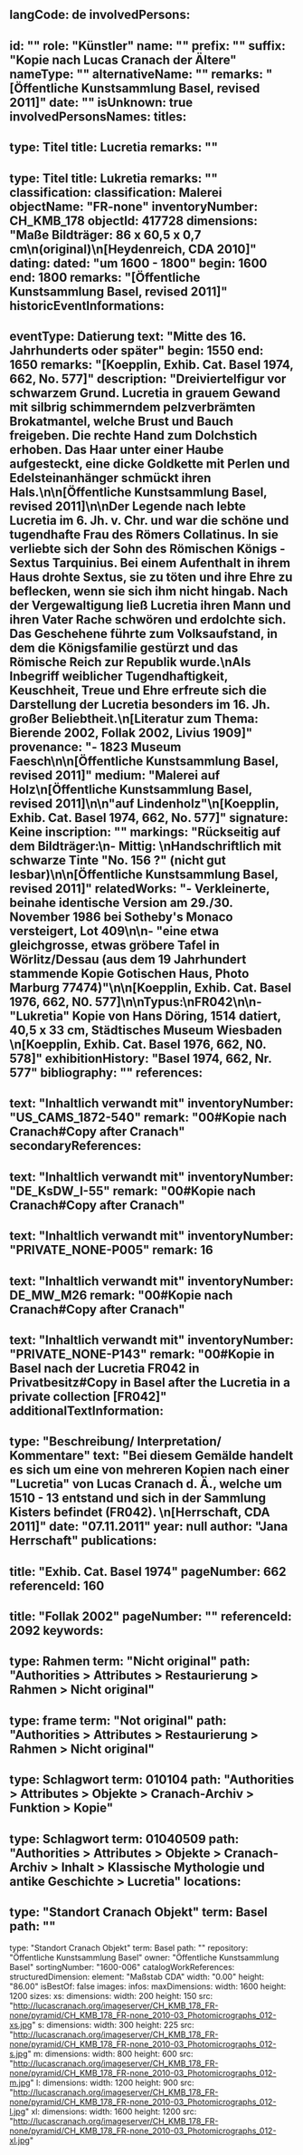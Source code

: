 langCode: de
involvedPersons: 
 - 
   id: ""
  role: "Künstler"
  name: ""
  prefix: ""
  suffix: "Kopie nach Lucas Cranach der Ältere"
  nameType: ""
  alternativeName: ""
  remarks: "[Öffentliche Kunstsammlung Basel, revised 2011]"
  date: ""
  isUnknown: true
involvedPersonsNames: 
titles: 
 - 
   type: Titel
  title: Lucretia
  remarks: ""
 - 
   type: Titel
  title: Lukretia
  remarks: ""
classification: 
 classification: Malerei
objectName: "FR-none"
inventoryNumber: CH_KMB_178
objectId: 417728
dimensions: "Maße Bildträger: 86 x 60,5 x 0,7 cm\n(original)\n[Heydenreich, CDA 2010]"
dating: 
 dated: "um 1600 - 1800"
 begin: 1600
 end: 1800
 remarks: "[Öffentliche Kunstsammlung Basel, revised 2011]"
 historicEventInformations: 
  - 
   eventType: Datierung
   text: "Mitte des 16. Jahrhunderts oder später"
   begin: 1550
   end: 1650
   remarks: "[Koepplin, Exhib. Cat. Basel 1974, 662, No. 577]"
description: "Dreiviertelfigur vor schwarzem Grund. Lucretia in grauem Gewand mit silbrig schimmerndem pelzverbrämten Brokatmantel, welche Brust und Bauch freigeben. Die rechte Hand zum Dolchstich erhoben. Das Haar unter einer Haube aufgesteckt, eine dicke Goldkette mit Perlen und Edelsteinanhänger schmückt ihren Hals.\n\n[Öffentliche Kunstsammlung Basel, revised 2011]\n\nDer Legende nach lebte Lucretia im 6. Jh. v. Chr. und war die schöne und tugendhafte Frau des Römers Collatinus. In sie verliebte sich der Sohn des Römischen Königs - Sextus Tarquinius. Bei einem Aufenthalt in ihrem Haus drohte Sextus, sie zu töten und ihre Ehre zu beflecken, wenn sie sich ihm nicht hingab. Nach der Vergewaltigung ließ Lucretia  ihren Mann und ihren Vater Rache schwören und erdolchte sich. Das Geschehene führte zum Volksaufstand, in dem die Königsfamilie gestürzt und das Römische Reich zur Republik wurde.\nAls Inbegriff weiblicher Tugendhaftigkeit, Keuschheit, Treue und Ehre erfreute sich die Darstellung der Lucretia besonders im 16. Jh. großer Beliebtheit.\n[Literatur zum Thema: Bierende 2002, Follak 2002, Livius 1909]"
provenance: "- 1823 Museum Faesch\n\n[Öffentliche Kunstsammlung Basel, revised 2011]"
medium: "Malerei auf Holz\n[Öffentliche Kunstsammlung Basel, revised 2011]\n\n\"auf Lindenholz\"\n[Koepplin, Exhib. Cat. Basel 1974, 662, No. 577]"
signature: Keine
inscription: ""
markings: "Rückseitig auf dem Bildträger:\n- Mittig: \nHandschriftlich mit schwarze Tinte \"No. 156 ?\" (nicht gut lesbar)\n\n[Öffentliche Kunstsammlung Basel, revised 2011]"
relatedWorks: "- Verkleinerte, beinahe identische Version am 29./30. November 1986 bei Sotheby's Monaco versteigert, Lot 409\n\n- \"eine etwa gleichgrosse, etwas gröbere Tafel in Wörlitz/Dessau (aus dem 19 Jahrhundert stammende Kopie Gotischen Haus, Photo Marburg 77474)\"\n\n[Koepplin, Exhib. Cat. Basel 1976, 662, N0. 577]\n\nTypus:\nFR042\n\n- \"Lukretia\" Kopie von Hans Döring, 1514 datiert, 40,5 x 33 cm, Städtisches Museum Wiesbaden \n[Koepplin, Exhib. Cat. Basel 1976, 662, N0. 578]"
exhibitionHistory: "Basel 1974, 662, Nr. 577"
bibliography: ""
references: 
 - 
   text: "Inhaltlich verwandt mit"
  inventoryNumber: "US_CAMS_1872-540"
  remark: "00#Kopie nach Cranach#Copy after Cranach"
secondaryReferences: 
 - 
   text: "Inhaltlich verwandt mit"
  inventoryNumber: "DE_KsDW_I-55"
  remark: "00#Kopie nach Cranach#Copy after Cranach"
 - 
   text: "Inhaltlich verwandt mit"
  inventoryNumber: "PRIVATE_NONE-P005"
  remark: 16
 - 
   text: "Inhaltlich verwandt mit"
  inventoryNumber: DE_MW_M26
  remark: "00#Kopie nach Cranach#Copy after Cranach"
 - 
   text: "Inhaltlich verwandt mit"
  inventoryNumber: "PRIVATE_NONE-P143"
  remark: "00#Kopie in Basel nach der Lucretia FR042 in Privatbesitz#Copy in Basel after the Lucretia in a private collection [FR042]"
additionalTextInformation: 
 - 
   type: "Beschreibung/ Interpretation/ Kommentare"
  text: "Bei diesem Gemälde handelt es sich um eine von mehreren Kopien nach einer \"Lucretia\" von Lucas Cranach d. Ä., welche um 1510 - 13 entstand und sich in der Sammlung Kisters befindet (FR042). \n[Herrschaft, CDA 2011]"
  date: "07.11.2011"
  year: null
  author: "Jana Herrschaft"
publications: 
 - 
   title: "Exhib. Cat. Basel 1974"
  pageNumber: 662
  referenceId: 160
 - 
   title: "Follak 2002"
  pageNumber: ""
  referenceId: 2092
keywords: 
 - 
   type: Rahmen
  term: "Nicht original"
  path: "Authorities > Attributes > Restaurierung > Rahmen > Nicht original"
 - 
   type: frame
  term: "Not original"
  path: "Authorities > Attributes > Restaurierung > Rahmen > Nicht original"
 - 
   type: Schlagwort
  term: 010104
  path: "Authorities > Attributes > Objekte > Cranach-Archiv > Funktion > Kopie"
 - 
   type: Schlagwort
  term: 01040509
  path: "Authorities > Attributes > Objekte > Cranach-Archiv > Inhalt > Klassische Mythologie und antike Geschichte > Lucretia"
locations: 
 - 
   type: "Standort Cranach Objekt"
  term: Basel
  path: ""
 - 
   type: "Standort Cranach Objekt"
  term: Basel
  path: ""
repository: "Öffentliche Kunstsammlung Basel"
owner: "Öffentliche Kunstsammlung Basel"
sortingNumber: "1600-006"
catalogWorkReferences: 
structuredDimension: 
 element: "Maßstab CDA"
 width: "0.00"
 height: "86.00"
isBestOf: false
images: 
 infos: 
  maxDimensions: 
   width: 1600
   height: 1200
 sizes: 
  xs: 
   dimensions: 
    width: 200
    height: 150
   src: "http://lucascranach.org/imageserver/CH_KMB_178_FR-none/pyramid/CH_KMB_178_FR-none_2010-03_Photomicrographs_012-xs.jpg"
  s: 
   dimensions: 
    width: 300
    height: 225
   src: "http://lucascranach.org/imageserver/CH_KMB_178_FR-none/pyramid/CH_KMB_178_FR-none_2010-03_Photomicrographs_012-s.jpg"
  m: 
   dimensions: 
    width: 800
    height: 600
   src: "http://lucascranach.org/imageserver/CH_KMB_178_FR-none/pyramid/CH_KMB_178_FR-none_2010-03_Photomicrographs_012-m.jpg"
  l: 
   dimensions: 
    width: 1200
    height: 900
   src: "http://lucascranach.org/imageserver/CH_KMB_178_FR-none/pyramid/CH_KMB_178_FR-none_2010-03_Photomicrographs_012-l.jpg"
  xl: 
   dimensions: 
    width: 1600
    height: 1200
   src: "http://lucascranach.org/imageserver/CH_KMB_178_FR-none/pyramid/CH_KMB_178_FR-none_2010-03_Photomicrographs_012-xl.jpg"